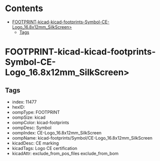 



Contents
========

* [FOOTPRINT-kicad-kicad-footprints-Symbol-CE-Logo_16.8x12mm_SilkScreen>](#footprint-kicad-kicad-footprints-symbol-ce-logo_168x12mm_silkscreen)
	* [Tags](#tags)

# FOOTPRINT-kicad-kicad-footprints-Symbol-CE-Logo_16.8x12mm_SilkScreen>

## Tags

- index: 11477
- hexID: 
- oompType: FOOTPRINT
- oompSize: kicad
- oompColor: kicad-footprints
- oompDesc: Symbol
- oompIndex: CE-Logo_16.8x12mm_SilkScreen
- oompName: kicad-footprints/Symbol/CE-Logo_16.8x12mm_SilkScreen
- kicadDesc: CE marking
- kicadTags: Logo CE certification
- kicadAttr: exclude_from_pos_files exclude_from_bom
